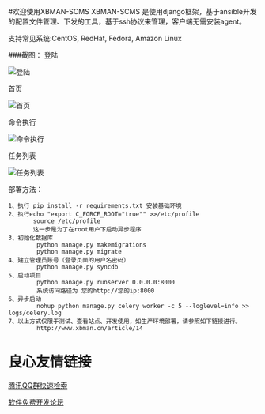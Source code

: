 #欢迎使用XBMAN-SCMS
XBMAN-SCMS 是使用django框架，基于ansible开发的配置文件管理、下发的工具，基于ssh协议来管理，客户端无需安装agent。

支持常见系统:CentOS, RedHat, Fedora, Amazon Linux

###截图：
登陆

![登陆](http://git.oschina.net/weihaoxuan/images/raw/master/xbman_scms/login.jpg "登陆")

首页

![首页](http://git.oschina.net/weihaoxuan/images/raw/master/xbman_scms/index.jpg "首页")

命令执行

![命令执行](http://git.oschina.net/weihaoxuan/images/raw/master/xbman_scms/cmd.jpg "命令执行")

任务列表

![任务列表](http://git.oschina.net/weihaoxuan/images/raw/master/xbman_scms/task.jpg "任务列表")

部署方法：

    1、执行 pip install -r requirements.txt 安装基础环境
    2、执行echo "export C_FORCE_ROOT="true"" >>/etc/profile
           source /etc/profile
           这一步是为了在root用户下启动异步程序
    3、初始化数据库
            python manage.py makemigrations
            python manage.py migrate
    4、建立管理员账号（登录页面的用户名密码）
            python manage.py syncdb
    5、启动项目
            python manage.py runserver 0.0.0.0:8000
            系统访问路径为 您的http://您的ip:8000
    6、异步启动
            nohup python manage.py celery worker -c 5 --loglevel=info >> logs/celery.log
    7、以上方式仅限于测试、查看站点、开发使用，如生产环境部署，请参照如下链接进行。
            http://www.xbman.cn/article/14

 # 良心友情链接

[腾讯QQ群快速检索](http://u.720life.cn/s/8cf73f7c)

[软件免费开发论坛](http://u.720life.cn/s/bbb01dc0)